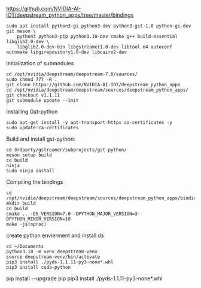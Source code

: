 https://github.com/NVIDIA-AI-IOT/deepstream_python_apps/tree/master/bindings
```
sudo apt install python3-gi python3-dev python3-gst-1.0 python-gi-dev git meson \
    python3 python3-pip python3.10-dev cmake g++ build-essential libglib2.0-dev \
    libglib2.0-dev-bin libgstreamer1.0-dev libtool m4 autoconf automake libgirepository1.0-dev libcairo2-dev
```
Initialization of submodules
```
cd /opt/nvidia/deepstream/deepstream-7.0/sources/
sudo chmod 777 -R .
git clone https://github.com/NVIDIA-AI-IOT/deepstream_python_apps
cd /opt/nvidia/deepstream/deepstream/sources/deepstream_python_apps/
git checkout v1.1.11
git submodule update --init
```
Installing Gst-python
```
sudo apt-get install -y apt-transport-https ca-certificates -y
sudo update-ca-certificates
```
Build and install gst-python:
```
cd 3rdparty/gstreamer/subprojects/gst-python/
meson setup build
cd build
ninja
sudo ninja install
```
Compiling the bindings
```
cd /opt/nvidia/deepstream/deepstream/sources/deepstream_python_apps/bindings
mkdir build
cd build
cmake .. -DS_VERSION=7.0 -DPYTHON_MAJOR_VERSION=3 -DPYTHON_MINOR_VERSION=10 
make -j$(nproc)
```
create python envierment and install ds
```
cd ~/Documents
python3.10 -m venv deepstream-venv
source deepstream-venv/bin/activate
pip3 install ./pyds-1.1.11-py3-none*.whl
pip3 install cuda-python
```
pip install --upgrade pip
pip3 install ./pyds-1.1.11-py3-none*.whl
```
